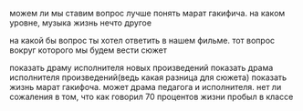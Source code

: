можем ли мы ставим вопрос лучше понять марат гакифича. на каком уровне, музыка жизнь нечто другое

на какой бы вопрос ты хотел ответить в нашем фильме. тот вопрос вокруг которого мы будем вести сюжет

показать драму исполнителя новых произведений
показать драма исполнителя произведений(ведь какая разница для сюжета)
показать жизнь марат гакифоча. может драма педагога и исполнителя. нет ли сожаления в том, что как говорил 70 процентов жизни пробыл в классе